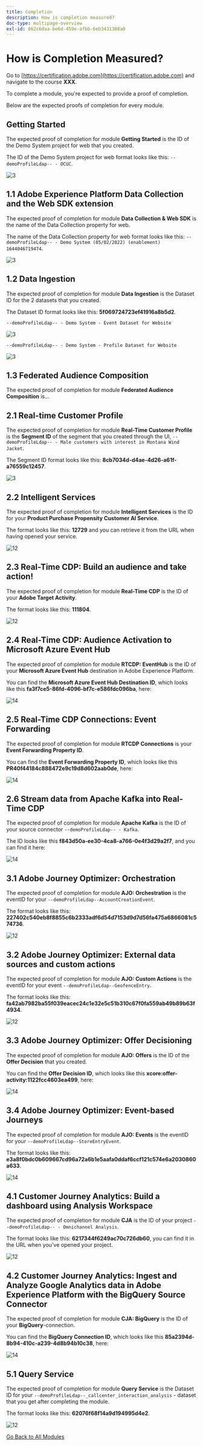 ```yaml
---
title: Completion
description: How is completion measured?
doc-type: multipage-overview
exl-id: 862c6daa-be6d-459e-afbb-6eb3431308a0
---
```

# How is Completion Measured?

Go to [https://certification.adobe.com](https://certification.adobe.com) and navigate to the course **XXX**.

To complete a module, you're expected to provide a proof of completion.

Below are the expected proofs of completion for every module.

## Getting Started

The expected proof of completion for module **Getting Started** is the ID of the Demo System project for web that you created.

The ID of the Demo System project for web format looks like this: `--demoProfileLdap-- - OCUC`.

![3](./assets/images/module0dtl.png)

## 1.1 Adobe Experience Platform Data Collection and the Web SDK extension

The expected proof of completion for module **Data Collection & Web SDK** is the name of the Data Collection property for web.

The name of the Data Collection property for web format looks like this: `--demoProfileLdap-- - Demo System (05/02/2022) (enablement) 1644046719474`.

![3](./assets/images/module1dtl.png)

## 1.2 Data Ingestion

The expected proof of completion for module **Data Ingestion** is the Dataset ID for the 2 datasets that you created.

The Dataset ID format looks like this: **5f069724723ef41916a8b5d2**.

`--demoProfileLdap-- - Demo System - Event Dataset for Website`

![3](./assets/images/completemodule2seg.png)

`--demoProfileLdap-- - Demo System - Profile Dataset for Website`

![3](./assets/images/completemodule2seg1.png)

## 1.3 Federated Audience Composition

The expected proof of completion for module **Federated Audience Composition** is...

## 2.1 Real-time Customer Profile

The expected proof of completion for module **Real-Time Customer Profile** is the **Segment ID** of the segment that you created through the UI, `--demoProfileLdap-- - Male customers with interest in Montana Wind Jacket`.

The Segment ID format looks like this: **8cb7034d-d4ae-4d26-a61f-a76559c12457**.

![3](./assets/images/completemodule3seg.png)


## 2.2 Intelligent Services

The expected proof of completion for module **Intelligent Services** is the ID for your **Product Purchase Propensity Customer AI Service**.

The format looks like this: **12729** and you can retrieve it from the URL when having opened your service.

![12](./assets/images/completemodule10.png)

## 2.3 Real-Time CDP: Build an audience and take action!

The expected proof of completion for module **Real-Time CDP** is the ID of your **Adobe Target Activity**.

The format looks like this: **111804**.

![12](./assets/images/vec4.png)


## 2.4 Real-Time CDP: Audience Activation to Microsoft Azure Event Hub

The expected proof of completion for module **RTCDP: EventHub** is the ID of your **Microsoft Azure Event Hub** destination in Adobe Experience Platform.

You can find the **Microsoft Azure Event Hub Destination ID**, which looks like this **fa3f7ce5-86fd-4096-bf7c-e586fdc096ba**, here:

![14](./assets/images/azuredestid.png)

## 2.5 Real-Time CDP Connections: Event Forwarding

The expected proof of completion for module **RTCDP Connections** is your **Event Forwarding Property ID**.

You can find the **Event Forwarding Property ID**, which looks like this **PR40f44184c888472e9c19d8d602aab0de**, here:

![14](./assets/images/launchssfid.png)

## 2.6 Stream data from Apache Kafka into Real-Time CDP 

The expected proof of completion for module **Apache Kafka** is the ID of your source connector `--demoProfileLdap-- - Kafka`.

The ID looks like this **f843d50a-ee30-4ca8-a766-0e4f3d29a2f7**, and you can find it here:

![14](./assets/images/kafkaflowid.png)

## 3.1 Adobe Journey Optimizer: Orchestration

The expected proof of completion for module **AJO: Orchestration** is the eventID for your `--demoProfileLdap--AccountCreationEvent`.

The format looks like this: **227402c540eb8f8855c6b2333adf6d54d7153d9d7d56fa475a6866081c574736**.

![12](./assets/images/ajoo.png)

## 3.2 Adobe Journey Optimizer: External data sources and custom actions

The expected proof of completion for module **AJO: Custom Actions** is the eventID for your event `--demoProfileLdap--GeofenceEntry`.

The format looks like this: **fa42ab7982ba55f039eacec24c1e32e5c51b310c67f0fa559ab49b89b63f4934**.

![12](./assets/images/jofinal.png)

## 3.3 Adobe Journey Optimizer: Offer Decisioning

The expected proof of completion for module **AJO: Offers** is the ID of the **Offer Decision** that you created.

You can find the **Offer Decision ID**, which looks like this **xcore:offer-activity:1122fcc4603ea499**, here:

![14](./assets/images/offers.png)

## 3.4 Adobe Journey Optimizer: Event-based Journeys 

The expected proof of completion for module **AJO: Events** is the eventID for your `--demoProfileLdap--StoreEntryEvent`.

The format looks like this: **e3a8f0bdc0b609667cd96a72a6b1e5aafa0ddaf6ccf121c574e6a2030860a633**.

![14](./assets/images/jojourneyid.png)

## 4.1 Customer Journey Analytics: Build a dashboard using Analysis Workspace

The expected proof of completion for module **CJA** is the ID of your project `--demoProfileLdap-- - Omnichannel Analysis`.

The format looks like this: **6217344f6249ac70c726db60**, you can find it in the URL when you've opened your project.

![12](./assets/images/cjacompletion.png)

## 4.2 Customer Journey Analytics: Ingest and Analyze Google Analytics data in Adobe Experience Platform with the BigQuery Source Connector

The expected proof of completion for module **CJA: BigQuery** is the ID of your **BigQuery**-connection.

You can find the **BigQuery Connection ID**, which looks like this **85a2394d-8b94-410c-a239-4d8b94b10c38**, here:

![14](./assets/images/bqid.png)

## 5.1 Query Service

The expected proof of completion for module **Query Service** is the Dataset ID for your `--demoProfileLdap--_callcenter_interaction_analysis` - dataset that you get after completing the module.

The format looks like this: **62076f68f14a9d194995d4e2**.

![12](./assets/images/completemodule7.png)

[Go Back to All Modules](./overview.md)
